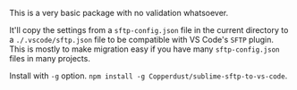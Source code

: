 This is a very basic package with no validation whatsoever.

It'll copy the settings from a `sftp-config.json` file in the current directory to a `./.vscode/sftp.json` file to be compatible with VS Code's `SFTP` plugin. This is mostly to make migration easy if you have many `sftp-config.json` files in many projects.

Install with `-g` option. `npm install -g Copperdust/sublime-sftp-to-vs-code`.